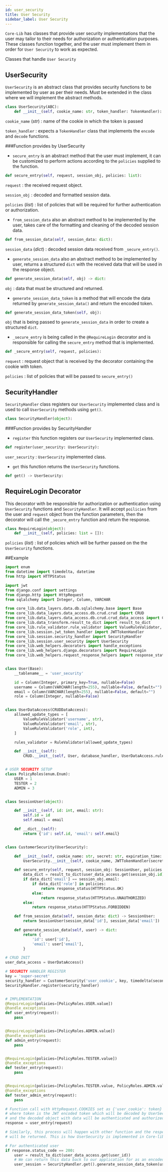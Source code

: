 ```yaml
---
id: user_security
title: User Security
sidebar_label: User Security
---
```


`Core-Lib` has classes that provide user security implementations that the user may tailor to their needs for authorization or authentication purposes.
These classes function together, and the user must implement them in order for `User Security` to work as expected.

Classes that handle `User Security`
## UserSecurity
`UserSecurity` is an abstract class that provides security functions to be implemented by user as per their needs. Must be extended in the class where we will implement the abstract methods.

```python
class UserSecurity(ABC):
    def __init__(self, cookie_name: str, token_handler: TokenHandler):
```
`cookie_name` (*str*) : name of the cookie in which the token is passed

`token_handler` : expects a `TokenHandler` class that implements the `encode` and `decode` functions.



###Function provides by UserSecurity

- `secure_entry` is an abstract method that the user must implement, it can be customized to perform actions according to the `policies` supplied to the function.

```python
def secure_entry(self, request, session_obj, policies: list):
```
`request` :  the received request object.

`session_obj` : decoded and formatted session data.

`policies` (*list*) : list of policies that will be required for further authentication or authorization.

- `from_session_data` also an abstract method to be implemented by the user, takes care of the formatting and 
cleaning of the decoded session data.

```python
def from_session_data(self, session_data: dict):
```
`session_data` (*dict*) : decoded session data received from `_secure_entry()`.

- `generate_session_data` also an abstract method to be implemented by user, returns a structured `dict` with the received data that will be used in the response object.

```python
def generate_session_data(self, obj) -> dict:
```
`obj` : data that must be structured and returned.

- `generate_session_data_token` is a method that will encode the data returned by `generate_session_data()` and return the encoded token.

```python
def generate_session_data_token(self, obj):
```
`obj` that is being passed to `generate_session_data` in order to create a structured `dict`.

- `_secure_entry` is being called in the `@RequireLogin` decorator and is responsible for calling the `secure_entry` 
method that is implemented.

```python
def _secure_entry(self, request, policies):
```
`request` : request object that is received by the decorator containing the cookie with token.

`policies` : list of policies that will be passed to `secure_entry()`


## SecurityHandler
`SecurityHandler` class registers our `UserSecurity` implemented class and is used to call `UserSecurity` methods using `get()`.

```python
class SecurityHandler(object):
```

###Function provides by SecurityHandler

- `register` this function registers our `UserSecurity` implemented class.

```python
def register(user_security: UserSecurity):
```
`user_security` : `UserSecurity` implemented class.

- `get` this function returns the `UserSecurity` functions.

```python
def get() -> UserSecurity:
```


## RequireLogin Decorator
This decorator with be responsible for authorization or authentication using `UserSecurity` functions and `SecurityHandler`.
It will accept `poilicies` from the user and `request` object from the function parameters, then the decorator will call the `_secure_entry` function and return the response.
```python
class RequireLogin(object):
    def __init__(self, policies: list = []):
```
`policies` (*list*) : list of policies which will be further passed on the the `UserSecurity` functions.

##Example
```python
import enum
from datetime import timedelta, datetime
from http import HTTPStatus

import jwt
from django.conf import settings
from django.http import HttpRequest
from sqlalchemy import Integer, Column, VARCHAR

from core_lib.data_layers.data.db.sqlalchemy.base import Base
from core_lib.data_layers.data_access.db.crud.crud import CRUD
from core_lib.data_layers.data_access.db.crud.crud_data_access import CRUDDataAccess
from core_lib.data_transform.result_to_dict import result_to_dict
from core_lib.rule_validator.rule_validator import ValueRuleValidator, RuleValidator
from core_lib.session.jwt_token_handler import JWTTokenHandler
from core_lib.session.security_handler import SecurityHandler
from core_lib.session.user_security import UserSecurity
from core_lib.web_helpers.decorators import handle_exceptions
from core_lib.web_helpers.django.decorators import RequireLogin
from core_lib.web_helpers.request_response_helpers import response_status


class User(Base):
    __tablename__ = 'user_security'

    id = Column(Integer, primary_key=True, nullable=False)
    username = Column(VARCHAR(length=255), nullable=False, default="")
    email = Column(VARCHAR(length=255), nullable=False, default="")
    role = Column(Integer, nullable=False)


class UserDataAccess(CRUDDataAccess):
    allowed_update_types = [
        ValueRuleValidator('username', str),
        ValueRuleValidator('email', str),
        ValueRuleValidator('role', int),
    ]

    rules_validator = RuleValidator(allowed_update_types)

    def __init__(self):
        CRUD.__init__(self, User, database_handler, UserDataAccess.rules_validator)


# USER SECURITY SETUP
class PolicyRoles(enum.Enum):
    USER = 1
    TESTER = 2
    ADMIN = 3


class SessionUser(object):

    def __init__(self, id: int, email: str):
        self.id = id
        self.email = email

    def __dict__(self):
        return {'id': self.id, 'email': self.email}


class CustomerSecurity(UserSecurity):

    def __init__(self, cookie_name: str, secret: str, expiration_time: timedelta):
        UserSecurity.__init__(self, cookie_name, JWTTokenHandler(secret, expiration_time))

    def secure_entry(self, request, session_obj: SessionUser, policies: list):
        data_dict = result_to_dict(user_data_access.get(session_obj.id))
        if data_dict['email'] == session_obj.email:
            if data_dict['role'] in policies:
                return response_status(HTTPStatus.OK)
            else:
                return response_status(HTTPStatus.UNAUTHORIZED)
        else:
            return response_status(HTTPStatus.FORBIDDEN)

    def from_session_data(self, session_data: dict) -> SessionUser:
        return SessionUser(session_data['id'], session_data['email'])

    def generate_session_data(self, user) -> dict:
        return {
            'id': user['id'],
            'email': user['email'],
        }

# CRUD INIT
user_data_access = UserDataAccess()

# SECURITY HANDLER REGISTER
key = 'super-secret'
security_handler = CustomerSecurity('user_cookie', key, timedelta(seconds=2))
SecurityHandler.register(security_handler)


# IMPLEMENTATION
@RequireLogin(policies=[PolicyRoles.USER.value])
@handle_exceptions
def user_entry(request):
    pass


@RequireLogin(policies=[PolicyRoles.ADMIN.value])
@handle_exceptions
def admin_entry(request):
    pass


@RequireLogin(policies=[PolicyRoles.TESTER.value])
@handle_exceptions
def tester_entry(request):
    pass


@RequireLogin(policies=[PolicyRoles.TESTER.value, PolicyRoles.ADMIN.value])
@handle_exceptions
def tester_admin_entry(request):
    pass

# Function call with HttpRequest.COOKIES set as {'user_cookie': token}
# where token is the JWT encoded token which will be decoded by UserSecurity
# and the decoded object with data will be authenticated and authorized in secure_entry()
response = user_entry(request)

# Similarly, this process will happen with other function and the respective HTTP status code
# will be returned. This is how UserSecurity is implemented in Core-lib

# For authenticated user
if response.status_code == 200:
    user = result_to_dict(user_data_access.get(user_id))
    # We can return this data back to our application for as an encoded JWT token 
    user_session = SecurityHandler.get().generate_session_data_token(user)
    

```